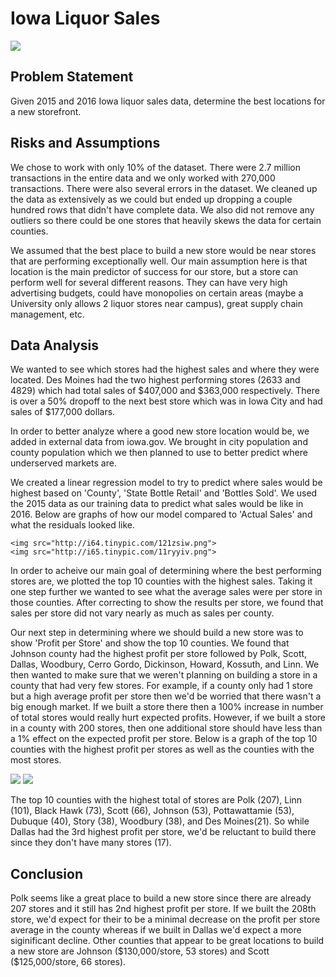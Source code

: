 <h1>Iowa Liquor Sales</h1>

<img src="http://bloximages.chicago2.vip.townnews.com/qctimes.com/content/tncms/assets/v3/editorial/e/42/e428986e-cded-5d3f-b440-5a08ff4b5bd8/4e3efce732f80.image.jpg">

<h2>Problem Statement</h2>
<p>Given 2015 and 2016 Iowa liquor sales data, determine the best locations for a new storefront.</p>

<h2>Risks and Assumptions</h2>
<p>We chose to work with only 10% of the dataset. There were 2.7 million transactions in the entire data and we only worked with 270,000 transactions. There were also several errors in the dataset. We cleaned up the data as extensively as we could but ended up dropping a couple hundred rows that didn't have complete data. We also did not remove any outliers so there could be one stores that heavily skews the data for certain counties.  </p>
<p>
We assumed that the best place to build a new store would be near stores that are performing exceptionally well. Our main assumption here is that location is the main predictor of success for our store, but a store can perform well for several different reasons. They can have very high advertising budgets, could have monopolies on certain areas (maybe a University only allows 2 liquor stores near campus), great supply chain management, etc. 
</p>

<h2>Data Analysis</h2>
<p>
We wanted to see which stores had the highest sales and where they were located. Des Moines had the two highest performing stores (2633 and 4829) which had total sales of $407,000 and $363,000 respectively. There is over a 50% dropoff to the next best store which was in Iowa City and had sales of $177,000 dollars.  

</p>

<p>
	In order to better analyze where a good new store location would be, we added in external data from iowa.gov. We brought in city population and county population which we then planned to use to better predict where underserved markets are. 
</p>

<p>
	We created a linear regression model to try to predict where sales would be highest based on 'County', 'State Bottle Retail' and 'Bottles Sold'. We used the 2015 data as our training data to predict what sales would be like in 2016. Below are graphs of how our model compared to 'Actual Sales' and what the residuals looked like.

</p>
<p>
</p>

	<img src="http://i64.tinypic.com/121zsiw.png">
	<img src="http://i65.tinypic.com/11ryyiv.png">

<p>
In order to acheive our main goal of determining where the best performing stores are, we plotted the top 10 counties with the highest sales. Taking it one step further we wanted to see what the average sales were per store in those counties. After correcting to show the results per store, we found that sales per store did not vary nearly as much as sales per county. 
</p>

<p>
	Our next step in determining where we should build a new store was to show 'Profit per Store' and show the top 10 counties. We found that Johnson county had the highest profit per store followed by Polk, Scott, Dallas, Woodbury, Cerro Gordo, Dickinson, Howard, Kossuth, and Linn. We then wanted to make sure that we weren't planning on building a store in a county that had very few stores. For example, if a county only had 1 store but a high average profit per store then we'd be worried that there wasn't a big enough market. If we built a store there then a 100% increase in number of total stores would really hurt expected profits. However, if we built a store in a county with 200 stores, then one additional store should have less than a 1% effect on the expected profit per store. Below is a graph of the top 10 counties with the highest profit per stores as well as the counties with the most stores.

</p>

<img src="http://i65.tinypic.com/2z57uhc.png"> 
<img src="http://i65.tinypic.com/9ji2bo.png">

<p>
	The top 10 counties with the highest total of stores are Polk (207), Linn (101), Black Hawk (73), Scott (66), Johnson (53), Pottawattamie (53), Dubuque (40), Story (38), Woodbury (38), and Des Moines(21). So while Dallas had the 3rd highest profit per store, we'd be reluctant to build there since they don't have many stores (17). 
</p>

<h2> Conclusion</h2>

<p>
	Polk seems like a great place to build a new store since there are already 207 stores and it still has 2nd highest profit per store. If we built the 208th store, we'd expect for their to be a minimal decrease on the profit per store average in the county whereas if we built in Dallas we'd expect a more siginificant decline. Other counties that appear to be great locations to build a new store are Johnson ($130,000/store, 53 stores) and Scott ($125,000/store, 66 stores).
</p>









